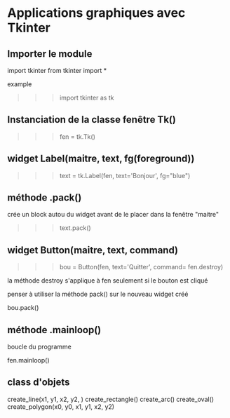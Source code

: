 # Applications graphiques avec Tkinter

## Importer le module

import tkinter
from tkinter import *

example 

>>>import tkinter as tk

## Instanciation de la classe fenêtre Tk()

>>> fen = tk.Tk()

## widget Label(maitre, text, fg(foreground))

>>> text = tk.Label(fen, text='Bonjour', fg="blue")


## méthode .pack()

crée un block autou du widget avant de le placer dans la fenêtre "maitre"

>>>text.pack()

## widget Button(maitre, text, command)

>>> bou = Button(fen, text='Quitter', command= fen.destroy)

la méthode destroy s'applique à fen seulement si le bouton est cliqué

penser à utiliser la méthode pack() sur le nouveau widget créé

bou.pack()

## méthode .mainloop()

boucle du programme

fen.mainloop()


## class d'objets

create_line(x1, y1, x2, y2, )
create_rectangle()
create_arc()
create_oval()
create_polygon(x0, y0, x1, y1, x2, y2)